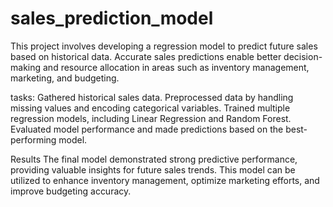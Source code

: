# sales_prediction_model
This project involves developing a regression model to predict future sales based on historical data. Accurate sales predictions enable better decision-making and resource allocation in areas such as inventory management, marketing, and budgeting.

tasks:
Gathered historical sales data.
Preprocessed data by handling missing values and encoding categorical variables.
Trained multiple regression models, including Linear Regression and Random Forest.
Evaluated model performance and made predictions based on the best-performing model.

Results
The final model demonstrated strong predictive performance, providing valuable insights for future sales trends. This model can be utilized to enhance inventory management, optimize marketing efforts, and improve budgeting accuracy.

